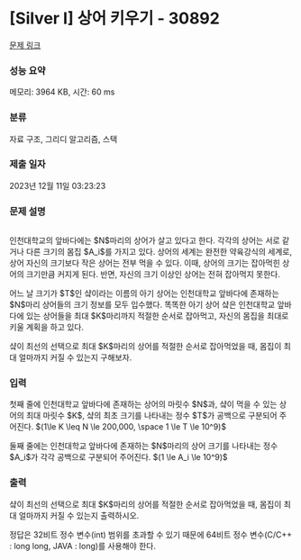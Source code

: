 # [Silver I] 상어 키우기 - 30892 

[문제 링크](https://www.acmicpc.net/problem/30892) 

### 성능 요약

메모리: 3964 KB, 시간: 60 ms

### 분류

자료 구조, 그리디 알고리즘, 스택

### 제출 일자

2023년 12월 11일 03:23:23

### 문제 설명

<p style="text-align: center;"><img alt="" src="https://u.acmicpc.net/c05302a4-539e-40db-abad-710b9e0b89d3/%EA%B7%B8%EB%A6%BC1.PNG"></p>

<p>인천대학교의 앞바다에는 $N$마리의 상어가 살고 있다고 한다. 각각의 상어는 서로 같거나 다른 크기의 몸집 $A_i$를 가지고 있다. 상어의 세계는 완전한 약육강식의 세계로, 상어 자신의 크기보다 작은 상어는 전부 먹을 수 있다. 이때, 상어의 크기는 잡아먹힌 상어의 크기만큼 커지게 된다. 반면, 자신의 크기 이상인 상어는 전혀 잡아먹지 못한다.</p>

<p>어느 날 크기가 $T$인 샼이라는 이름의 아기 상어는 인천대학교 앞바다에 존재하는 $N$마리 상어들의 크기 정보를 모두 입수했다. 똑똑한 아기 상어 샼은 인천대학교 앞바다에 있는 상어들을 최대 $K$마리까지 적절한 순서로 잡아먹고, 자신의 몸집을 최대로 키울 계획을 하고 있다.</p>

<p>샼이 최선의 선택으로 최대 $K$마리의 상어를 적절한 순서로 잡아먹었을 때, 몸집이 최대 얼마까지 커질 수 있는지 구해보자.</p>

### 입력 

 <p>첫째 줄에 인천대학교 앞바다에 존재하는 상어의 마릿수 $N$과, 샼이 먹을 수 있는 상어의 최대 마릿수 $K$, 샼의 최초 크기를 나타내는 정수 $T$가 공백으로 구분되어 주어진다. $(1\le K \leq N \le 200,000, \space 1 \le T \le 10^9)$</p>

<p>둘째 줄에는 인천대학교 앞바다에 존재하는 $N$마리의 상어 크기를 나타내는 정수 $A_i$가 각각 공백으로 구분되어 주어진다. $(1 \le A_i \le 10^9)$</p>

### 출력 

 <p>샼이 최선의 선택으로 최대 $K$마리의 상어를 적절한 순서로 잡아먹었을 때, 몸집이 최대 얼마까지 커질 수 있는지 출력하시오.</p>

<p>정답은 32비트 정수 변수(int) 범위를 초과할 수 있기 때문에 64비트 정수 변수(C/C++ : long long, JAVA : long)를 사용해야 한다.</p>

